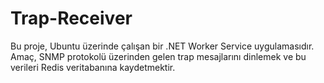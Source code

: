 # Trap-Receiver
Bu proje, Ubuntu üzerinde çalışan bir .NET Worker Service uygulamasıdır. Amaç, SNMP protokolü üzerinden gelen trap mesajlarını dinlemek ve bu verileri Redis veritabanına kaydetmektir.
